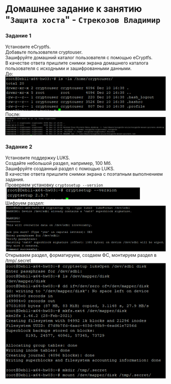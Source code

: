 # Домашнее задание к занятию "`Защита хоста`" - `Стрекозов Владимир`

### Задание 1
Установите eCryptfs.  
Добавьте пользователя cryptouser.  
Зашифруйте домашний каталог пользователя с помощью eCryptfs.  
В качестве ответа пришлите снимки экрана домашнего каталога пользователя с исходными и зашифрованными данными.   
До:  
![](https://github.com/Svalker1989/Host_protection/blob/main/Z1_1.PNG)    
После:  
![](https://github.com/Svalker1989/Host_protection/blob/main/Z1_2.PNG)   
### Задание 2
Установите поддержку LUKS.  
Создайте небольшой раздел, например, 100 Мб.  
Зашифруйте созданный раздел с помощью LUKS.  
В качестве ответа пришлите снимки экрана с поэтапным выполнением задания.  
Проверяем установку `cryptosetup --version`  
![](https://github.com/Svalker1989/Host_protection/blob/main/Z2_2.PNG)  
Шифруем раздел:  
![](https://github.com/Svalker1989/Host_protection/blob/main/Z2_3.PNG)    
Открываем раздел, форматируем, создаем ФС, монтируем раздел в /tmp/.secret  
![](https://github.com/Svalker1989/Host_protection/blob/main/Z2_4.PNG)  
